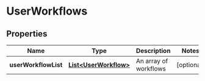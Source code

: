 
# UserWorkflows

## Properties
Name | Type | Description | Notes
------------ | ------------- | ------------- | -------------
**userWorkflowList** | [**List&lt;UserWorkflow&gt;**](UserWorkflow.md) | An array of workflows |  [optional]



